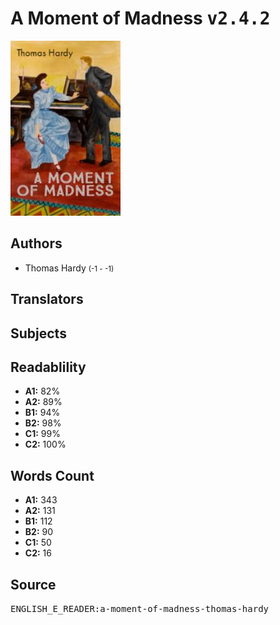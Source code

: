# A Moment of Madness <kbd>v2.4.2</kbd>

![](./cover.medium.jpg "")

## Authors


 - Thomas Hardy <small>(-1 - -1)</small>

## Translators



## Subjects



## Readablility


 - **A1:** 82%
 - **A2:** 89%
 - **B1:** 94%
 - **B2:** 98%
 - **C1:** 99%
 - **C2:** 100%

## Words Count


 - **A1:** 343
 - **A2:** 131
 - **B1:** 112
 - **B2:** 90
 - **C1:** 50
 - **C2:** 16

## Source


<kbd>ENGLISH_E_READER:a-moment-of-madness-thomas-hardy</kbd>

